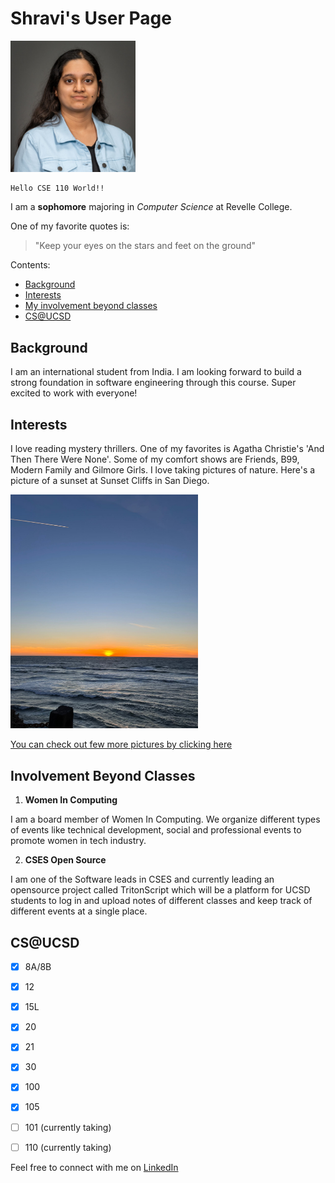 # Shravi's User Page

<img src="/assets/mypic.png" width="200"> </img>

```
Hello CSE 110 World!!
```

I am a **sophomore** majoring in *Computer Science* at Revelle College.

One of my favorite quotes is:
> "Keep your eyes on the stars and feet on the ground"

Contents:
- [Background](#background)
- [Interests](#interests)
- [My involvement beyond classes](#involvementbeyondclasses)
- [CS@UCSD](#csucsd)

## Background

I am an international student from India. I am looking forward to build a strong foundation in software engineering through this course. Super excited to work with everyone!

## Interests

I love reading mystery thrillers. One of my favorites is Agatha Christie's 'And Then There Were None'. Some of my comfort shows are Friends, B99, Modern Family and Gilmore Girls. I love taking pictures of nature. Here's a picture of a sunset at Sunset Cliffs in San Diego.

<img src="/assets/sunset.png" width="300"> </img>

[You can check out few more pictures by clicking here](/sun.md)

## Involvement Beyond Classes

1. **Women In Computing**

I am a board member of Women In Computing. We organize different types of events like technical development, social and professional events to promote women in tech industry.

2. **CSES Open Source**

I am one of the Software leads in CSES and currently leading an opensource project called TritonScript which will be a platform for UCSD students to log in and upload notes of different classes and keep track of different events at a single place. 

## CS@UCSD

- [x] 8A/8B
- [x] 12
- [x] 15L
- [x] 20
- [x] 21
- [x] 30
- [x] 100
- [x] 105
- [ ] 101 (currently taking)
- [ ] 110 (currently taking)


Feel free to connect with me on [LinkedIn](www.linkedin.com/in/shravi-jain-aa9395238)


